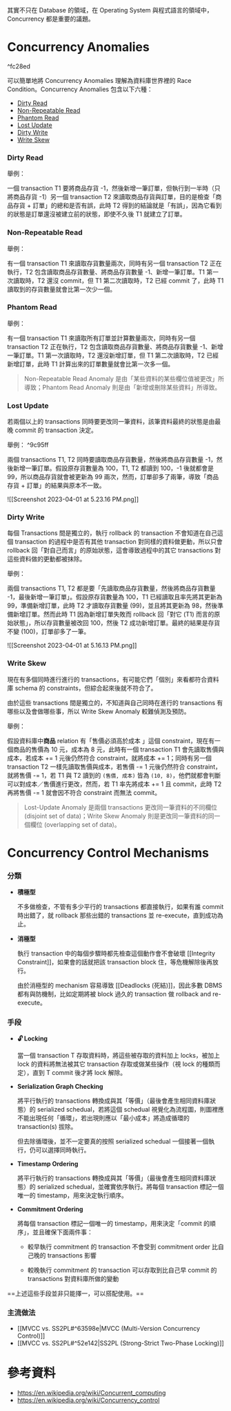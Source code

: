 其實不只在 Database 的領域，在 Operating System 與程式語言的領域中，Concurrency 都是重要的議題。

# Concurrency Anomalies

^fc28ed

可以簡單地將 Concurrency Anomalies 理解為資料庫世界裡的 Race Condition。Concurrency Anomalies 包含以下六種：

- [Dirty Read](<#Dirty Read>)
- [Non-Repeatable Read](<# Non-Repeatable Read>)
- [Phantom Read](<# Phantom Read>)
- [Lost Update](<# Lost Update>)
- [Dirty Write](<# Dirty Write>)
- [Write Skew](<# Write Skew>)

### Dirty Read

舉例：

一個 transaction T1 要將商品存貨 -1，然後新增一筆訂單，但執行到一半時（只將商品存貨 -1）另一個 transaction T2 來讀取商品存貨與訂單，目的是檢查「商品存貨 + 訂單」的總和是否有誤，此時 T2 得到的結論就是「有誤」，因為它看到的狀態是訂單還沒被建立前的狀態，即使不久後 T1 就建立了訂單。

### Non-Repeatable Read

舉例：

有一個 transaction T1 來讀取存貨數量兩次，同時有另一個 transaction T2 正在執行，T2 包含讀取商品存貨數量、將商品存貨數量 -1、新增一筆訂單。T1 第一次讀取時，T2 還沒 commit，但 T1 第二次讀取時，T2 已經 commit 了，此時 T1 讀取到的存貨數量就會比第一次少一個。

### Phantom Read

舉例：

有一個 transaction T1 來讀取所有訂單並計算數量兩次，同時有另一個 transaction T2 正在執行，T2 包含讀取商品存貨數量、將商品存貨數量 -1、新增一筆訂單。T1 第一次讀取時，T2 還沒新增訂單，但 T1 第二次讀取時，T2 已經新增訂單，此時 T1 計算出來的訂單數量就會比第一次多一個。

>Non-Repeatable Read Anomaly 是由「某些資料的某些欄位值被更改」所導致；Phantom Read Anomaly 則是由「新增或刪除某些資料」所導致。

### Lost Update

若兩個以上的 transactions 同時要更改同一筆資料，該筆資料最終的狀態是由最晚 commit 的 transaction 決定。

舉例： ^9c95ff

兩個 transactions T1, T2 同時要讀取商品存貨數量，然後將商品存貨數量 -1，然後新增一筆訂單。假設原存貨數量為 100，T1, T2 都讀到 100，-1 後就都會是 99，所以商品存貨就會被更新為 99 兩次，然而，訂單卻多了兩筆，導致「商品存貨 + 訂單」的結果與原本不一致。

![[Screenshot 2023-04-01 at 5.23.16 PM.png]]

### Dirty Write

每個 Transactions 間是獨立的，執行 rollback 的 transaction 不會知道在自己這個 transaction 的過程中是否有其他 transaction 對同樣的資料做更動，所以只會 rollback 回「對自己而言」的原始狀態，這會導致過程中的其它 transactions 對這些資料做的更動都被抹除。

舉例：

兩個 transactions T1, T2 都是要「先讀取商品存貨數量，然後將商品存貨數量 -1，最後新增一筆訂單」。假設原存貨數量為 100，T1 已經讀取且率先將其更新為 99，準備新增訂單，此時 T2 才讀取存貨數量 (99)，並且將其更新為 98，然後準備新增訂單。然而此時 T1 因為新增訂單失敗而 rollback 回「對它 (T1) 而言的原始狀態」，所以存貨數量被改回 100，然後 T2 成功新增訂單。最終的結果是存貨不變 (100)，訂單卻多了一筆。

![[Screenshot 2023-04-01 at 5.16.13 PM.png]]

### Write Skew

現在有多個同時進行進行的 transactions，有可能它們「個別」來看都符合資料庫 schema 的 constraints，但綜合起來後就不符合了。

由於這些 transactions 間是獨立的，不知道與自己同時在進行的 transactions 有哪些以及會做哪些事，所以 Write Skew Anomaly 較難偵測及預防。

舉例：

假設資料庫中**商品** relation 有「售價必須高於成本 」這個 constraint，現在有一個商品的售價為 10 元，成本為 8 元，此時有一個 transaction T1 會先讀取售價與成本，若成本 += 1 元後仍然符合 constraint，就將成本 += 1；同時有另一個 transaction T2 一樣先讀取售價與成本，若售價 -= 1 元後仍然符合 constraint，就將售價 -= 1，若 T1 與 T2 讀到的 `(售價, 成本)` 皆為 `(10, 8)`，他們就都會判斷可以對成本／售價進行更改，然而，若 T1 率先將成本 += 1 且 commit，此時 T2 再將售價 -= 1 就會因不符合 constraint 而無法 commit。

>Lost-Update Anomaly 是兩個 transactions 更改同一筆資料的不同欄位 (disjoint set of data)；Write Skew Anomaly 則是更改同一筆資料的同一個欄位 (overlapping set of data)。

# Concurrency Control Mechanisms

### 分類

- **積極型**

    不多做檢查，不管有多少平行的 transactions 都直接執行，如果有誰 commit 時出錯了，就 rollback 那些出錯的 transactions 並 re-execute，直到成功為止。

- **消極型**

    執行 transaction 中的每個步驟時都先檢查這個動作會不會破壞 [[Integrity Constraint]]，如果會的話就把該 transaction block 住，等危機解除後再放行。

    由於消極型的 mechanism 容易導致 [[Deadlocks (死結)]]，因此多數 DBMS 都有與防機制，比如定期將被 block 過久的 transaction 做 rollback and re-execute。

### 手段

- **🔓 Locking**

    當一個 transaction T 存取資料時，將這些被存取的資料加上 locks，被加上 lock 的資料將無法被其它 transaction 存取或做某些操作（視 lock 的種類而定），直到 T commit 後才將 lock 解除。

- **Serialization Graph Checking**

    將平行執行的 transactions 轉換成與其「等價」（最後會產生相同資料庫狀態）的 serialized schedual，若將這個 schedual 視覺化為流程圖，則圖裡應不能出現任何「循環」，若出現則應以「最小成本」將造成循環的 transaction(s) 拔除。

    但去除循環後，並不一定要真的按照 serialized schedual 一個接著一個執行，仍可以選擇同時執行。

- **Timestamp Ordering**

    將平行執行的 transactions 轉換成與其「等價」（最後會產生相同資料庫狀態）的 serialized schedual，並確實依序執行。將每個 transaction 標記一個唯一的 timestamp，用來決定執行順序。

- **Commitment Ordering**

    將每個 transaction 標記一個唯一的 timestamp，用來決定「commit 的順序」，並且確保下面兩件事：

    - 較早執行 commitment 的 transaction 不會受到 commitment order 比自己晚的 transactions 影響

    - 較晚執行 commitment 的 transaction 可以存取到比自己早 commit 的 transactions 對資料庫所做的變動

==上述這些手段並非只能擇一，可以搭配使用。==

### 主流做法

- [[MVCC vs. SS2PL#^63598e|MVCC (Multi-Version Concurrency Control)]]
- [[MVCC vs. SS2PL#^52e142|SS2PL (Strong-Strict Two-Phase Locking)]]

# 參考資料

- <https://en.wikipedia.org/wiki/Concurrent_computing>
- <https://en.wikipedia.org/wiki/Concurrency_control>